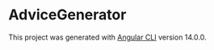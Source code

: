 # AdviceGenerator

This project was generated with [Angular CLI](https://github.com/angular/angular-cli) version 14.0.0.



